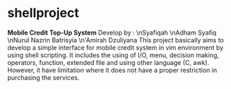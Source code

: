 # shellproject
**Mobile Credit Top-Up System**
Develop by :
\nSyafiqah \nAdham Syafiq \nNurul Nazrin Batrisyia \n'Amirah Dzuliyana
This project basically aims to develop a simple interface for mobile credit system in vim environment by using shell scripting.
It includes the using of I/O, menu, decision making, operators, function, extended file and using other language (C, awk).
However, it have limitation where it does not have a proper restriction in purchasing the services.
